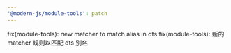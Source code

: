 ```yaml
---
'@modern-js/module-tools': patch
---
```


fix(module-tools): new matcher to match alias in dts
fix(module-tools): 新的 matcher 规则以匹配 dts 别名
